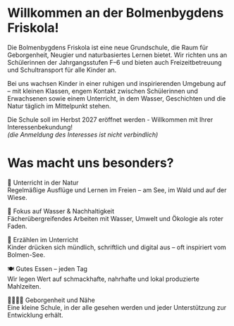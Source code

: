 ---
---

# Willkommen an der Bolmenbygdens Friskola!

Die Bolmenbygdens Friskola ist eine neue Grundschule, die Raum für Geborgenheit, Neugier und naturbasiertes Lernen bietet. Wir richten uns an Schülerinnen der Jahrgangsstufen F–6 und bieten auch Freizeitbetreuung und Schultransport für alle Kinder an.

Bei uns wachsen Kinder in einer ruhigen und inspirierenden Umgebung auf – mit kleinen Klassen, engem Kontakt zwischen Schülerinnen und Erwachsenen sowie einem Unterricht, in dem Wasser, Geschichten und die Natur täglich im Mittelpunkt stehen.

Die Schule soll im Herbst 2027 eröffnet werden - Willkommen mit Ihrer Interessenbekundung!  
*(die Anmeldung des Interesses ist nicht verbindlich)*

# Was macht uns besonders?
🌿 Unterricht in der Natur    
    Regelmäßige Ausflüge und Lernen im Freien – am See, im Wald und auf der Wiese.

🌊 Fokus auf Wasser & Nachhaltigkeit    
Fächerübergreifendes Arbeiten mit Wasser, Umwelt und Ökologie als roter Faden.

📖 Erzählen im Unterricht    
Kinder drücken sich mündlich, schriftlich und digital aus – oft inspiriert vom Bolmen-See.

🍽 Gutes Essen – jeden Tag    
Wir legen Wert auf schmackhafte, nahrhafte und lokal produzierte Mahlzeiten.

👨‍👩‍👧‍👦 Geborgenheit und Nähe    
Eine kleine Schule, in der alle gesehen werden und jeder Unterstützung zur Entwicklung erhält.
